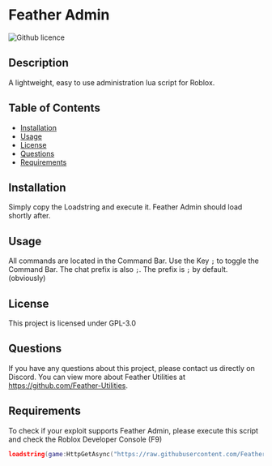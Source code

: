 # Feather Admin
  ![Github licence](http://img.shields.io/badge/License-GPL--3.0-green.svg)

  
  ## Description 
  A lightweight, easy to use administration lua script for Roblox.

  ## Table of Contents
  * [Installation](#installation)
  * [Usage](#usage)
  * [License](#license)
  * [Questions](#questions)
  * [Requirements](#requirements)
  
  ## Installation 
  Simply copy the Loadstring and execute it. Feather Admin should load shortly after.

  ## Usage 
  All commands are located in the Command Bar. Use the Key `;` to toggle the Command Bar. The chat prefix is also `;`. The prefix is `;` by default. (obviously)

  ## License 
  This project is licensed under GPL-3.0

  ## Questions
  If you have any questions about this project, please contact us directly on Discord. You can view more about Feather Utilities at https://github.com/Feather-Utilities.
  
  ## Requirements
  To check if your exploit supports Feather Admin, please execute this script and check the Roblox Developer Console (F9)
  ```lua
  loadstring(game:HttpGetAsync("https://raw.githubusercontent.com/Feather-Utilities/contents/main/benchmark.lua"))();
  ```
